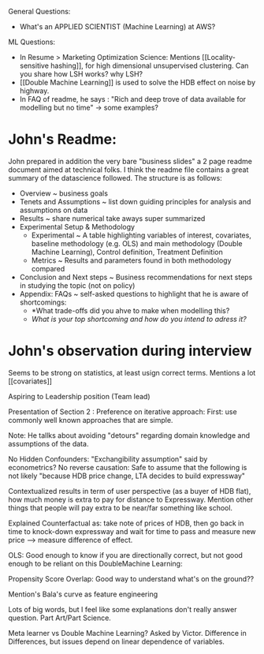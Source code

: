 General Questions:
* What's an APPLIED SCIENTIST (Machine Learning) at AWS?

ML Questions:
* In Resume > Marketing Optimization Science: Mentions [[Locality-sensitive hashing]], for high dimensional unsupervised clustering. Can you share how LSH works? why LSH?
* [[Double Machine Learning]] is used to solve the HDB effect on noise by highway.
* In FAQ of readme, he says : "Rich and deep trove of data available for modelling but no time" -> some examples?

# John's Readme:
John prepared in addition the very bare "business slides" a 2 page readme document aimed at technical folks. I think the readme file contains a great summary of the datascience followed. The structure is as follows:
* Overview ~ business goals
* Tenets and Assumptions ~ list down guiding principles for analysis and assumptions on data
* Results ~ share numerical take aways super summarized
* Experimental Setup & Methodology
	* Experimental ~ A table highlighting variables of interest, covariates, baseline methodology (e.g. OLS) and main methodology (Double Machine Learning), Control definition, Treatment Definition
	* Metrics ~ Results and parameters found in both methodology compared
* Conclusion and Next steps ~ Business recommendations for next steps in studying the topic (not on policy)
* Appendix: FAQs ~ self-asked questions to highlight that he is aware of shortcomings:
	* *What trade-offs did you ahve to make when modelling this?
	* *What is your top shortcoming and how do you intend to adress it?*

# John's observation during interview
Seems to be strong on statistics, at least usign correct terms. Mentions a lot
[[covariates]] 

Aspiring to Leadership position (Team lead)

Presentation of Section 2 : 
Preference on iterative approach:
First: use commonly well known approaches that are simple.

Note: He tallks about avoiding "detours" regarding domain knowledge and assumptions of the data.

No Hidden Confounders: "Exchangibility assumption" said by econometrics?
No reverse causation: Safe to assume that the following is not likely "because HDB price change, LTA decides to build expressway"

Contextualized results in term of user perspective (as a buyer of HDB flat), how much money is extra to pay for distance to Expressway. Mention other things that people will pay extra to be near/far something like school.

Explained Counterfactual as: take note of prices of HDB, then go back in time to knock-down expressway and wait for time to pass and measure new price
 --> measure difference of effect. 

OLS: Good enough to know if you are directionally correct, but not good enough to be reliant on this
DoubleMachine Learning: 

Propensity Score Overlap: Good way to understand what's on the ground??

Mention's Bala's curve as feature engineering

Lots of big words, but I feel like some explanations don't really answer question. Part Art/Part Science. 

Meta learner vs Double Machine Learning? Asked by Victor. Difference in Differences, but issues depend on linear dependence of variables.






